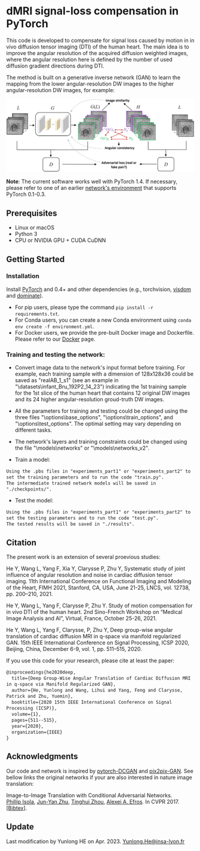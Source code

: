 # dMRI signal-loss compensation in PyTorch

This code is developed to compensate for signal loss caused by motion in in vivo diffusion tensor imaging (DTI) of the human heart. The main idea is to improve the angular resolution of the acquired diffusion weighted images, where the angular resolution here is defined by the number of used diffusion gradient directions during DTI. 

The method is built on a generative inverse network (GAN) to learn the mapping from the lower angular-resolution DW images to the higher angular-resolution DW images, for example:

<img src="imgs/Picture1.png" width="900px"/>

**Note**: The current software works well with PyTorch 1.4. If necessary, please refer to one of an earlier [network's environment](https://github.com/junyanz/pytorch-CycleGAN-and-pix2pix/tree/pytorch0.3.1) that supports PyTorch 0.1-0.3.

## Prerequisites
- Linux or macOS
- Python 3
- CPU or NVIDIA GPU + CUDA CuDNN

## Getting Started
### Installation
Install [PyTorch](http://pytorch.org) and 0.4+ and other dependencies (e.g., torchvision, [visdom](https://github.com/facebookresearch/visdom) and [dominate](https://github.com/Knio/dominate)).
  - For pip users, please type the command `pip install -r requirements.txt`.
  - For Conda users, you can create a new Conda environment using `conda env create -f environment.yml`.
  - For Docker users, we provide the pre-built Docker image and Dockerfile. Please refer to our [Docker](docs/docker.md) page.

### Training and testing the network:
- Convert image data to the network's input format before training. For example, each training sample with a dimension of 128x128x36 could be saved as "realAB_1_s1" (see an example in "\datasets\infant_Bru_192P2_14_23\") indicating the 1st training sample for the 1st slice of the human heart that contains 12 original DW images and its 24 higher angular-resolution groud-truth DW images.

- All the parameters for training and testing could be changed using the three files "\options\base_options", "\options\train_options", and "\options\test_options". The optimal setting may vary depending on different tasks. 

- The network's layers and training constraints could be changed using the file "\models\networks" or "\models\networks_v2".

- Train a model:
```
Using the .pbs files in "experiments_part1" or "experiments_part2" to set the training parameters and to run the code "train.py".
The intermediate trained network models will be saved in "./checkpoints/".
```

- Test the model:
```
Using the .pbs files in "experiments_part1" or "experiments_part2" to set the testing parameters and to run the code "test.py".
The tested results will be saved in "./results".
```

## Citation
The present work is an extension of several proevious studies:

He Y, Wang L, Yang F, Xia Y, Clarysse P, Zhu Y, Systematic study of joint influence of angular resolution and noise in cardiac diffusion tensor imaging. 11th International Conference on Functional Imaging and Modeling of the Heart, FIMH 2021, Stanford, CA, USA, June 21-25, LNCS, vol. 12738, pp. 200–210, 2021.

He Y, Wang L, Yang F, Clarysse P, Zhu Y. Study of motion compensation for in vivo DTI of the human heart. 2nd Sino-French Workshop on “Medical Image Analysis and AI”, Virtual, France, October 25-26, 2021.

He Y, Wang L, Yang F, Clarysse, P, Zhu Y, Deep group-wise angular translation of cardiac diffusion MRI in q-space via manifold regularized GAN. 15th IEEE International Conference on Signal Processing, ICSP 2020, Beijing, China, December 6-9, vol. 1, pp. 511–515, 2020.

If you use this code for your research, please cite at least the paper:
```
@inproceedings{he2020deep,
  title={Deep Group-Wise Angular Translation of Cardiac Diffusion MRI in q-space via Manifold Regularized GAN},
  author={He, Yunlong and Wang, Lihui and Yang, Feng and Clarysse, Patrick and Zhu, Yuemin},
  booktitle={2020 15th IEEE International Conference on Signal Processing (ICSP)},
  volume={1},
  pages={511--515},
  year={2020},
  organization={IEEE}
}
```

## Acknowledgments
Our code and network is inspired by [pytorch-DCGAN](https://github.com/pytorch/examples/tree/master/dcgan) and [pix2pix-GAN](https://github.com/junyanz/CatPapers). See bellow links the original networks if your are also interested in nature image translation:

Image-to-Image Translation with Conditional Adversarial Networks.<br>
[Phillip Isola](https://people.eecs.berkeley.edu/~isola), [Jun-Yan Zhu](https://www.cs.cmu.edu/~junyanz/), [Tinghui Zhou](https://people.eecs.berkeley.edu/~tinghuiz), [Alexei A. Efros](https://people.eecs.berkeley.edu/~efros). In CVPR 2017. [[Bibtex]](https://www.cs.cmu.edu/~junyanz/projects/pix2pix/pix2pix.bib).

## Update
Last modification by Yunlong HE on Apr. 2023. Yunlong.He@insa-lyon.fr
